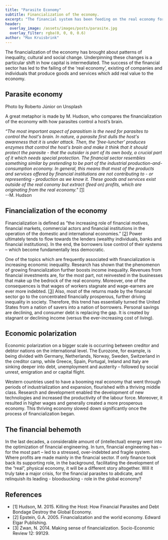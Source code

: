 ```yaml
---
title: "Parasite Economy"
subtitle: Financialization of the economy.
excerpt: "The financial system has been feeding on the real economy for too long. It has grown overly large and it's weight has a crippling effect on the real economy."
header: 
  overlay_image: /assets/images/posts/parasite.jpg
  overlay_filter: rgba(0, 0, 0, 0.6)
author: "Max Kruisbrink"
---
```


The financialization of the economy has brought about patterns of inequality, cultural and social change.
Underpinning these changes is a particular shift in how capital is intermediated. The success of the financial sector has led to the failing of the ‘real economy’, existing of companies and individuals that produce goods and services which add real value to the economy. 

## Parasite economy

Photo by Roberto Júnior on Unsplash

A great metaphor is made by M. Hudson, who compares the financialization of the economy with how parasites control a host’s brain.

>
*“The most important aspect of parasitism is the need for parasites to control the host's brain. In nature, a parasite first dulls the host's awareness that it is under attack. Then, the 'free-luncher' produces enzymes that control the host's brain and make it think that it should protect the parasite - that the outsider is part of its own body, a crucial part of it which needs special protection. The financial sector resembles something similar by pretending to be part of the industrial production-and-consumption economy. In general, this means that most of the products and services offered by financial institutions are not contributing to - or representing - production as we know it. These goods and services exist outside of the real conomy but extract (feed on) profits, which are originating from the real economy."* [[1]](#1) <br>--M. Hudson

## Financialization of the economy

Financialization is defined as ”the increasing role of financial motives, financial markets, commercial actors and financial institutions in the operation of the domestic and international economies.” [[2]](#2) Power ultimately tends to flow towards the lenders (wealthy individuals, banks and financial institutions). In the end, the borrowers lose control of their systems – which become fundamentally less democratic. 

One of the topics which are frequently associated with financialization is increasing economic inequality. 
Research has shown that the phenomenon of growing financialization further boosts income inequality. Revenues from financial investments are, for the most part, not reinvested in the businesses that make up the bedrock of the real economy. Moreover, one of the consequences is that wages of workers stagnate and wage-earners are ever more indebted. [[3]](#3) Also, most of the returns made by the financial sector go to the concentrated financially prosperous, further driving inequality in society. Therefore, this trend has essentially turned the United States from a nation of savers into a nation of borrowers. Personal savings are declining, and consumer debt is replacing the gap. It is created by stagnant or declining income (versus the ever-increasing cost of living).

## Economic polarization 

Economic polarization on a bigger scale is occurring between creditor and debtor nations on the international level. The Eurozone, for example, is being divided with Germany, Netherlands, Norway, Sweden, Switzerland in the creditor camp, while Greece, Spain, Portugal, Ireland and Italy are sinking deeper into debt, unemployment and austerity – followed by social unrest, emigration and or capital flight.

Western countries used to have a booming real economy that went through periods of industrialization and expansion, flourished with a thriving middle class.
Research and development enabled the development of new technologies and increased the productivity of the labour force. Moreover, it resulted in higher wages and generally created a more prosperous economy. This thriving economy slowed down significantly once the process of financialization began.

## The financial behemoth

In the last decades, a considerable amount of (intellectual) energy went into the optimization of financial engineering. In turn, financial engineering has – for the most part – led to a stressed, over-indebted and fragile system. Where profits are made mainly in the financial sector. If only finance took back its supporting role, in the background, facilitating the development of the “real”, physical economy, it will be a different story altogether. Will it truly take a major crisis, for the financial parasites to abdicate, and relinquish its leading - bloodsucking - role in the global economy?

## References
* <a id="1">[1]</a> Hudson, M. 2015. Killing the Host: How Financial Parasites and Debt Bondage Destroy the Global Economy. 
* <a id="2">[2]</a> Epstein, G.A. 2005. Financialization and the world economy. Edward Elgar Publishing.
* <a id="3">[3]</a> Zwan, N. 2014. Making sense of financialization. Socio-Economic Review 12: 99129.
